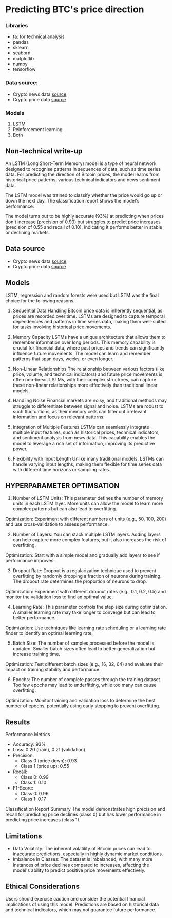 # Predicting BTC's price direction

### Libraries
- ta: for technical analysis
- pandas
- sklearn
- seaborn
- matplotlib
- numpy
- tensorflow

### Data source:
- Crypto news data [source](https://www.kaggle.com/datasets/oliviervha/crypto-news)
- Crypto price data [source](https://www.kaggle.com/datasets/svaningelgem/crypto-currencies-daily-prices?select=BTC.csv)

### Models
1. LSTM
2. Reinforcement learning
3. Both

## Non-technical write-up
An LSTM (Long Short-Term Memory) model is a type of neural network designed to recognise patterns in sequences of data, such as time series data. For predicting the direction of Bitcoin prices, the model learns from historical price patterns, various technical indicators and news sentiment data.

The LSTM model was trained to classify whether the price would go up or down the next day. The classification report shows the model's performance:

The model turns out to be highly accurate (93%) at predicting when prices don't increase (precision of 0.93) but struggles to predict price increases (precision of 0.55 and recall of 0.10), indicating it performs better in stable or declining markets.

## Data source
- Crypto news data [source](https://www.kaggle.com/datasets/oliviervha/crypto-news)
- Crypto price data [source](https://www.kaggle.com/datasets/svaningelgem/crypto-currencies-daily-prices?select=BTC.csv)

## Models 
LSTM, regression and random forests were used but LSTM was the final choice for the following reasons.

1. Sequential Data Handling
Bitcoin price data is inherently sequential, as prices are recorded over time. LSTMs are designed to capture temporal dependencies and patterns in time series data, making them well-suited for tasks involving historical price movements.

2. Memory Capacity
LSTMs have a unique architecture that allows them to remember information over long periods. This memory capability is crucial for financial data, where past prices and trends can significantly influence future movements. The model can learn and remember patterns that span days, weeks, or even longer.

3. Non-Linear Relationships
The relationship between various factors (like price, volume, and technical indicators) and future price movements is often non-linear. LSTMs, with their complex structures, can capture these non-linear relationships more effectively than traditional linear models.

4. Handling Noise
Financial markets are noisy, and traditional methods may struggle to differentiate between signal and noise. LSTMs are robust to such fluctuations, as their memory cells can filter out irrelevant information and focus on relevant patterns.

5. Integration of Multiple Features
LSTMs can seamlessly integrate multiple input features, such as historical prices, technical indicators, and sentiment analysis from news data. This capability enables the model to leverage a rich set of information, improving its predictive power.

6. Flexibility with Input Length
Unlike many traditional models, LSTMs can handle varying input lengths, making them flexible for time series data with different time horizons or sampling rates.

## HYPERPARAMETER OPTIMSATION
1. Number of LSTM Units: This parameter defines the number of memory units in each LSTM layer. More units can allow the model to learn more complex patterns but can also lead to overfitting.

Optimization: Experiment with different numbers of units (e.g., 50, 100, 200) and use cross-validation to assess performance.

2. Number of Layers: You can stack multiple LSTM layers. Adding layers can help capture more complex features, but it also increases the risk of overfitting.

Optimization: Start with a simple model and gradually add layers to see if performance improves.

3. Dropout Rate: Dropout is a regularization technique used to prevent overfitting by randomly dropping a fraction of neurons during training. The dropout rate determines the proportion of neurons to drop.

Optimization: Experiment with different dropout rates (e.g., 0.1, 0.2, 0.5) and monitor the validation loss to find an optimal value.

4. Learning Rate: This parameter controls the step size during optimization. A smaller learning rate may take longer to converge but can lead to better performance.

Optimization: Use techniques like learning rate scheduling or a learning rate finder to identify an optimal learning rate.

5. Batch Size: The number of samples processed before the model is updated. Smaller batch sizes often lead to better generalization but increase training time.

Optimization: Test different batch sizes (e.g., 16, 32, 64) and evaluate their impact on training stability and performance.

6. Epochs: The number of complete passes through the training dataset. Too few epochs may lead to underfitting, while too many can cause overfitting.

Optimization: Monitor training and validation loss to determine the best number of epochs, potentially using early stopping to prevent overfitting.

## Results
Performance Metrics
- Accuracy: 93%
- Loss: 0.20 (train), 0.21 (validation)
- Precision:
    - Class 0 (price down): 0.93
    - Class 1 (price up): 0.55
- Recall:
    - Class 0: 0.99
    - Class 1: 0.10
- F1-Score:
    - Class 0: 0.96
    - Class 1: 0.17

Classification Report Summary
The model demonstrates high precision and recall for predicting price declines (class 0) but has lower performance in predicting price increases (class 1).

## Limitations
- Data Volatility: The inherent volatility of Bitcoin prices can lead to inaccurate predictions, especially in highly dynamic market conditions.
- Imbalance in Classes: The dataset is imbalanced, with many more instances of price declines compared to increases, affecting the model's ability to predict positive price movements effectively.


## Ethical Considerations
Users should exercise caution and consider the potential financial implications of using this model. Predictions are based on historical data and technical indicators, which may not guarantee future performance.

